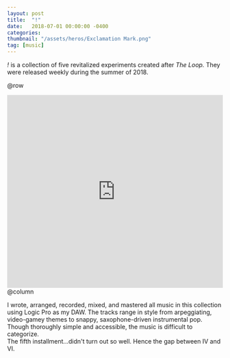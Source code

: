 ```yaml
---
layout: post
title:  "!"
date:   2018-07-01 00:00:00 -0400
categories: 
thumbnail: "/assets/heros/Exclamation Mark.png"
tag: [music]
---
```

_!_ is a collection of five revitalized experiments created after _The Loop._ They were released weekly during the summer of 2018.

@row
<iframe width="100%" height="450" scrolling="no" frameborder="no" allow="autoplay" src="https://w.soundcloud.com/player/?url=https%3A//api.soundcloud.com/playlists/585840834&color=%236c6c73&auto_play=false&hide_related=true&show_comments=false&show_user=false&show_reposts=false&show_teaser=false&visual=true"></iframe>
@column
<p class="pbox">I wrote, arranged, recorded, mixed, and mastered all music in this collection using Logic Pro as my DAW. The tracks range in style from arpeggiating, video-gamey themes to snappy, saxophone-driven instrumental pop. Though thoroughly simple and accessible, the music is difficult to categorize.
<br/>
The fifth installment...didn't turn out so well. Hence the gap between IV and VI.</p>